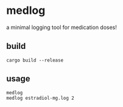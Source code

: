 # medlog
a minimal logging tool for medication doses!

## build
```
cargo build --release
```

## usage
```
medlog
medlog estradiol-mg.log 2
```
